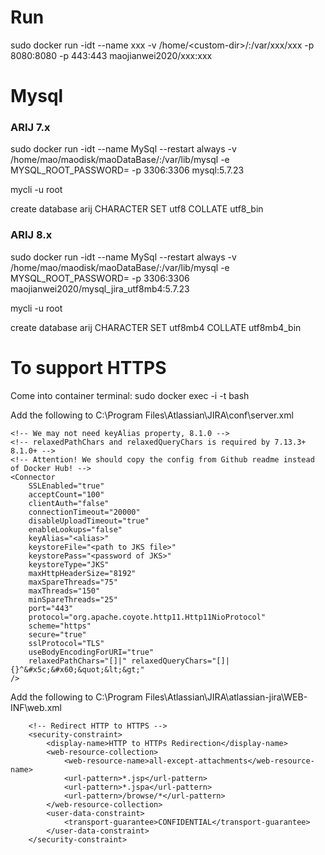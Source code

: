# Run
sudo docker run -idt --name xxx -v /home/\<custom-dir\>/:/var/xxx/xxx -p 8080:8080 -p 443:443 maojianwei2020/xxx:xxx

# Mysql
### ARIJ 7.x
sudo docker run -idt --name MySql --restart always -v /home/mao/maodisk/maoDataBase/:/var/lib/mysql -e MYSQL_ROOT_PASSWORD=<password> -p 3306:3306 mysql:5.7.23

mycli -u root

create database arij CHARACTER SET utf8 COLLATE utf8_bin

### ARIJ 8.x
sudo docker run -idt --name MySql --restart always -v /home/mao/maodisk/maoDataBase/:/var/lib/mysql -e MYSQL_ROOT_PASSWORD=<password> -p 3306:3306 maojianwei2020/mysql_jira_utf8mb4:5.7.23

mycli -u root

create database arij CHARACTER SET utf8mb4 COLLATE utf8mb4_bin

# To support HTTPS

Come into container terminal:
sudo docker exec -i -t <container-name> bash


Add the following to C:\Program Files\Atlassian\JIRA\conf\server.xml
```
<!-- We may not need keyAlias property, 8.1.0 -->
<!-- relaxedPathChars and relaxedQueryChars is required by 7.13.3+ 8.1.0+ -->
<!-- Attention! We should copy the config from Github readme instead of Docker Hub! -->
<Connector 
	SSLEnabled="true" 
	acceptCount="100" 
	clientAuth="false" 
	connectionTimeout="20000" 
	disableUploadTimeout="true" 
	enableLookups="false" 
	keyAlias="<alias>" 
	keystoreFile="<path to JKS file>" 
	keystorePass="<password of JKS>" 
	keystoreType="JKS" 
	maxHttpHeaderSize="8192" 
	maxSpareThreads="75" 
	maxThreads="150" 
	minSpareThreads="25" 
	port="443" 
	protocol="org.apache.coyote.http11.Http11NioProtocol" 
	scheme="https" 
	secure="true" 
	sslProtocol="TLS" 
	useBodyEncodingForURI="true"
	relaxedPathChars="[]|" relaxedQueryChars="[]|{}^&#x5c;&#x60;&quot;&lt;&gt;"
/>
```

Add the following to C:\Program Files\Atlassian\JIRA\atlassian-jira\WEB-INF\web.xml
```
	<!-- Redirect HTTP to HTTPS -->
	<security-constraint>
		<display-name>HTTP to HTTPs Redirection</display-name>
		<web-resource-collection>
			<web-resource-name>all-except-attachments</web-resource-name>
			<url-pattern>*.jsp</url-pattern>
			<url-pattern>*.jspa</url-pattern>
			<url-pattern>/browse/*</url-pattern>
		</web-resource-collection>
		<user-data-constraint>
			<transport-guarantee>CONFIDENTIAL</transport-guarantee>
		</user-data-constraint>
	</security-constraint>
```
